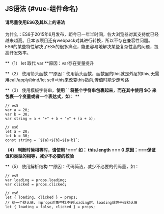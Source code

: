 ## JS语法 {#vue-组件命名}

#### 请**尽量**使用ES6及其以上的语法

为什么：ES6于2015年6月发布，距今已一年半时间，各大浏览器对其支持度已经越来越高。且本该项目还有webpack对其进行转换，所以不存在兼容性问题。ES6的某些特性解决了ES5的很多痛点，能更容易地解决某些复杂性高的问题，提高开发效率。

**（1） let 取代 var **原因：var存在变量提升

**（2） 使用箭头函数 **原因：使用箭头函数，函数里的this就是外层的this,无需用call/apply/bind/let self=this来改变this指向,传值时能少走弯路

**（3） 使用模板字符串，**使用 \`\` 将整个字符串包裹起来，而在其中使用 ${} 来包裹一个变量或者一个表达式，如：** **

    // es5
    var a = 20;
    var b = 30;
    var string = a + "+" + b + "=" + (a + b);

    // es6
    let a = 20;
    let b = 30;
    const string = `${a}+${b}=${a+b}`;

**（4） 判断时候相等时，请使用 ‘===’ 如： this.length === 0  原因：===保证值和类型的相等，减少不必要的校验**

**（5） 使用解析结构 **原因：代码简洁，减少不必要的代码量，如：

```
// es5
var loading = props.loading;
var clicked = props.clicked;

// es6
let { loading, clicked } = props;
// 给一个默认值，当props对象中找不到loading时，loading就等于该默认值
let { loading = false, clicked } = props;
```



